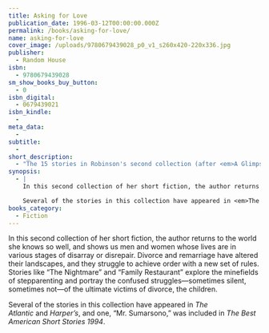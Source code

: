```yaml
---
title: Asking for Love
publication_date: 1996-03-12T00:00:00.000Z
permalink: /books/asking-for-love/
name: asking-for-love
cover_image: /uploads/9780679439028_p0_v1_s260x420-220x336.jpg
publisher:
  - Random House
isbn:
  - 9780679439028
sm_show_books_buy_button:
  - 0
isbn_digital:
  - 0679439021
isbn_kindle:
  -
meta_data:
  -
subtitle:
  -
short_description:
  - "The 15 stories in Robinson's second collection (after <em>A Glimpse of Scarlet</em>) serve as clear windows into the posh world of East Coast WASPs."
synopsis:
  - |
    In this second collection of her short fiction, the author returns to the world she knows so well, and shows us men and women whose lives are in various stages of disarray or disrepair. Divorce and remarriage have altered their landscapes, and they struggle to achieve order with a new set of rules. Stories like “The Nightmare” and “Family Restaurant” explore the minefields of stepparenting and portray the confused struggles—sometimes silent, sometimes not—of the ultimate victims of divorce, the children.

    Several of the stories in this collection have appeared in <em>The Atlantic</em> and <em>Harper’s</em>, and one, “Mr. Sumarsono,” was included in <em>The Best American Short Stories 1994</em>.
books_category:
  - Fiction
---
```

In this second collection of her short fiction, the author returns to the world she knows so well, and shows us men and women whose lives are in various stages of disarray or disrepair. Divorce and remarriage have altered their landscapes, and they struggle to achieve order with a new set of rules. Stories like “The Nightmare” and “Family Restaurant” explore the minefields of stepparenting and portray the confused struggles—sometimes silent, sometimes not—of the ultimate victims of divorce, the children.

Several of the stories in this collection have appeared in *The Atlantic* and *Harper’s*, and one, “Mr. Sumarsono,” was included in *The Best American Short Stories 1994*.
